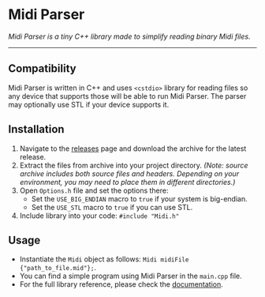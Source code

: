 # Midi Parser

*Midi Parser is a tiny C++ library made to simplify reading binary Midi files.*
___


## Compatibility
Midi Parser is written in C++ and uses `<cstdio>` library for reading files so any device 
that supports those will be able to run Midi Parser. The parser may optionally use STL if your device supports it.


## Installation
1. Navigate to the [releases][releases] page and download the archive for the latest release.
1. Extract the files from archive into your project directory. *(Note: source archive includes
both source files and headers. Depending on your environment, you may need to place them 
in different directories.)*
1. Open `Options.h` file and set the options there:
    - Set the `USE_BIG_ENDIAN` macro to `true` if your system is big-endian.
    - Set the `USE_STL` macro to `true` if you can use STL.
1. Include library into your code: `#include "Midi.h"`


## Usage
- Instantiate the `Midi` object as follows: `Midi midiFile {"path_to_file.mid"};`.
- You can find a simple program using Midi Parser in the `main.cpp` file.
- For the full library reference, please check the [documentation][doc].


[releases]: [https://github.com/MStefan99/Midi-Parser/releases]
[doc]: [http://midi-parser.mstefan99.com/html/class_midi.html]
